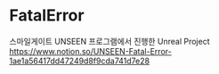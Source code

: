 # FatalError
스마일게이트 UNSEEN 프로그램에서 진행한 Unreal Project <br>
https://www.notion.so/UNSEEN-Fatal-Error-1ae1a56417dd47249d8f9cda741d7e28

